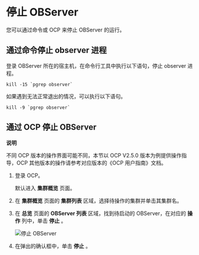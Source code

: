 停止 OBServer 
================================

您可以通过命令或 OCP 来停止 OBServer 的运行。

通过命令停止 observer 进程 
---------------------------------------

登录 OBServer 所在的宿主机，在命令行工具中执行以下语句，停止 observer 进程。

```shell
kill -15 `pgrep observer`
```



如果遇到无法正常退出的情况，可以执行以下语句。

```shell
kill -9 `pgrep observer`
```



通过 OCP 停止 OBServer 
---------------------------------------

**说明**



不同 OCP 版本的操作界面可能不同，本节以 OCP V2.5.0 版本为例提供操作指导，OCP 其他版本的操作请参考对应版本的《OCP 用户指南》文档。

1. 登录 OCP。

   默认进入 **集群概览** 页面。
   

2. 在 **集群概览** 页面的 **集群列表** 区域，选择待操作的集群并单击其集群名。

   

3. 在 **总览** 页面的 **OBServer 列表** 区域，找到待启动的 OBServer，在对应的 **操作** 列中，单击 **停止** 。

   ![停止 OBServer](https://help-static-aliyun-doc.aliyuncs.com/assets/img/zh-CN/3158039061/p204887.png)
   

4. 在弹出的确认框中，单击 **停止** 。

   



